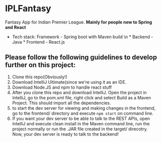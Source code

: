 # IPLFantasy
Fantasy App for Indian Premier League. 
**Mainly for people new to Spring and React**
* Tech stack: Framework - Spring boot with Maven build \n
            * Backend - Java
            * Frontend - React.js
## Please follow the following guidelines to develop further on this project:
1. Clone this repo(Obviously!)
2. Download IntelliJ Ultimate(since we're using it as an IDE. 
3. Download Node.JS and npm to handle react stuff
4. After you clone this repo and download IntelliJ. Open the project in IntelliJ, go to the pom.xml file, right click and select Build as a Maven Project. This should import all the dependencies. 
5. to start the dev server for viewing and making changes in the frontend, go to the frontend/ directory and execute `npm start` on command line. 
6. If you want your dev server to be able to talk to the REST APIs, open IntelliJ and execute clean install in the Maven command line, run the project normally or run the .JAR file created in the target/ direcotry. Now, your dev server is ready to talk to the backend! 


